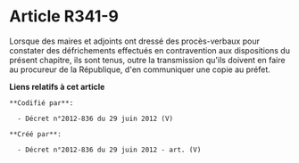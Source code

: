 # Article R341-9

Lorsque des maires et adjoints ont dressé des procès-verbaux pour constater des défrichements effectués en contravention aux
dispositions du présent chapitre, ils sont tenus, outre la transmission qu'ils doivent en faire au procureur de la
République, d'en communiquer une copie au préfet.

**Liens relatifs à cet article**

	**Codifié par**:

	  - Décret n°2012-836 du 29 juin 2012 (V)

	**Créé par**:

	  - Décret n°2012-836 du 29 juin 2012 - art. (V)
